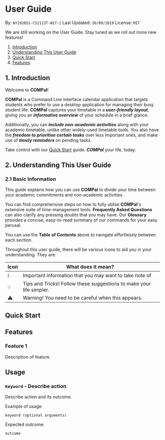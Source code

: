 # User Guide
By: `AY1920S1-CS2113T-W17-1` Last Updated: `26/09/2019` License: `MIT`

We are still working on the User Guide. Stay tuned as we roll out more new features!

1. [Introduction](https://github.com/AY1920S1-CS2113T-W17-1/main/blob/master/docs/UserGuide.md#introduction)
2. [Understanding This User Guide](https://github.com/AY1920S1-CS2113T-W17-1/main/blob/master/docs/UserGuide.md#understanding-this-user-guide) 
3. [Quick Start](https://github.com/AY1920S1-CS2113T-W17-1/main/blob/master/docs/UserGuide.md#quick-start)
4. [Features](https://github.com/AY1920S1-CS2113T-W17-1/main/blob/master/docs/UserGuide.md#features)

## 1. Introduction
Welcome to **COMPal**!

**COMPal** is a Command Line Interface calendar application that targets students who prefer to use a desktop application for managing their busy student life. **COMPal** captures your timetable in a ***user-friendly layout***, giving you an ***informative overview*** of your schedule in a brief glance. 

Additionally, you can ***include non-academic activities*** along with your academic timetable, unlike other widely-used timetable tools. You also have the ***freedom to prioritise certain tasks*** over less important ones, and make use of ***timely reminders*** on pending tasks.

Take control with our [Quick Start](https://github.com/AY1920S1-CS2113T-W17-1/main/blob/master/docs/UserGuide.md#quick-start) guide. ***COMPal*** your life, today.

## 2. Understanding This User Guide
### 2.1 Basic Information

This guide explains how you can use **COMPal** to divide your time between your academic commitments and non-academic activities.

You can find comprehensive steps on how to fully utilise **COMPal**'s extensive suite of time-management tools. **Frequently Asked Questions** can also clarify any pressing doubts that you may have. Our **Glossary** provides a concise, easy-to-read summary of our commands for your easy perusal. 

You can use the **Table of Contents** above to navigate effortlessly between each section.

Throughout this user guide, there will be various icons to aid you in your understanding. They are:

Icon                 | What does it mean?
---------------------|-----------------
:information_source: | Important information that you may want to take note of 
:bulb:               | Tips and Tricks! Follow these suggestions to make your life simpler.
:warning:            | Warning! You need to be careful when this appears.

## Quick Start

## Features 

### Feature 1 
Description of feature.

## Usage

### `Keyword` - Describe action

Describe action and its outcome.

Example of usage: 

`keyword (optional arguments)`

Expected outcome:

`outcome`
